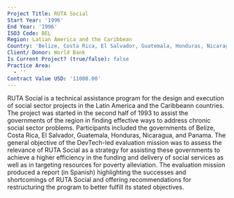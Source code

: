 ```yaml
---
Project Title: RUTA Social
Start Year: '1996'
End Year: '1996'
ISO3 Code: BEL
Region: Latian America and the Caribbean
Country: 'Belize, Costa Rica, El Salvador, Guatemala, Honduras, Nicaragua, and Panama'
Client/ Donor: World Bank
Is Current Project? (true/false): false
Practice Area:
  - ''
Contract Value USD: '11000.00'
---
```

RUTA Social is a technical assistance program for the design and execution of social sector projects in the Latin America and the Caribbeann countries. The project was started in the second half of 1993 to assist the governments of the region in finding effective ways to address chronic social sector problems. Participants included the governments of Belize, Costa Rica, El Salvador, Guatemala, Honduras, Nicaragua, and Panama. The general objective of the DevTech-led evaluation mission was to assess the relevance of RUTA Social as a strategy for assisting these governments to achieve a higher efficiency in the funding and delivery of social services as well as in targeting resources for poverty alleviation. The evaluation mission produced a report (in Spanish) highlighting the successes and shortcomings of RUTA Social and offering recommendations for restructuring the program to better fulfill its stated objectives.